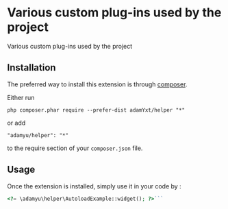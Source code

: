 Various custom plug-ins used by the project
===========================================
Various custom plug-ins used by the project

Installation
------------

The preferred way to install this extension is through [composer](http://getcomposer.org/download/).

Either run

```
php composer.phar require --prefer-dist adamYxt/helper "*"
```

or add

```
"adamyu/helper": "*"
```

to the require section of your `composer.json` file.


Usage
-----

Once the extension is installed, simply use it in your code by  :

```php
<?= \adamyu\helper\AutoloadExample::widget(); ?>```